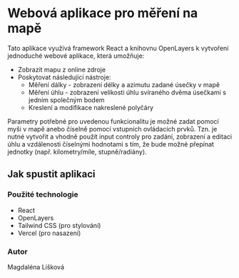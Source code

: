 # Webová aplikace pro měření na mapě

Tato aplikace využívá framework React a knihovnu OpenLayers k vytvoření jednoduché webové aplikace, která umožňuje:

- Zobrazit mapu z online zdroje
- Poskytovat následující nástroje:
  - Měření dálky - zobrazení délky a azimutu zadané úsečky v mapě
  - Měření úhlu - zobrazení velikosti úhlu svíraného dvěma úsečkami s jedním společným bodem
  - Kreslení a modifikace nakreslené polyčáry

Parametry potřebné pro uvedenou funkcionalitu je možné zadat pomocí myši v mapě anebo číselně pomocí vstupních ovládacích prvků. Tzn. je nutné vytvořit a vhodně použít input controly pro zadání, zobrazení a editaci úhlu a vzdálenosti číselnými hodnotami s tím, že bude možné přepínat jednotky (např. kilometry/míle, stupně/radiány).


## Jak spustit aplikaci



### Použité technologie
- React
- OpenLayers
- Tailwind CSS (pro stylování)
- Vercel (pro nasazení)


### Autor
Magdaléna Lišková
